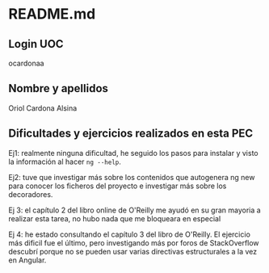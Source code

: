 # README.md
## Login UOC
ocardonaa

## Nombre y apellidos
Oriol Cardona Alsina

## Dificultades y ejercicios realizados en esta PEC

Ej1: realmente ninguna dificultad, he seguido los pasos para instalar y visto la información al hacer `ng --help`.

Ej2: tuve que investigar más sobre los contenidos que autogenera ng new para conocer los ficheros del proyecto e investigar más sobre los decoradores.

Ej 3: el capítulo 2 del libro online de O'Reilly me ayudó en su gran mayoria a realizar esta tarea, no hubo nada que me bloqueara en especial

Ej 4: he estado consultando el capítulo 3 del libro de O'Reilly. El ejercicio más dificil fue el último, pero investigando más por foros de StackOverflow descubrí porque no se pueden usar varias directivas estructurales a la vez en Angular.